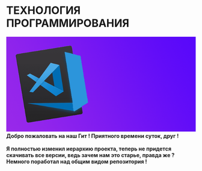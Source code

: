 # ТЕХНОЛОГИЯ ПРОГРАММИРОВАНИЯ
![](https://github.com/Delalex/tech_of_programming/blob/main/thumbnail.png)  
**Добро пожаловать на наш Гит ! Приятного времени суток, друг !** <br /> <br /> 
**Я полностью изменил иерархию  проекта, теперь не придется скачивать все версии, ведь зачем нам это старье, правда же ?**
**Немного поработал над общим видом репозитория !**

